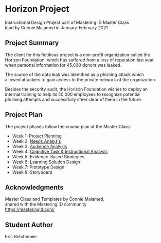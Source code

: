 # Horizon Project
Instructional Design Project part of Mastering ID Master Class  
lead by Connie Malamed in January-February 2021

## Project Summary

The client for this fictitious project is a non-profit organization
called the Horizon Foundation, which has suffered from a loss of reputation
last year when personal information for 45,000 donors was leaked.

The source of the data leak was identified as a phishing attack which
allowed attackers to gain access to the private network of the organization.

Besides the security audit, the Horizon Foundation wishes to deploy an
internal training to help its 50,000 employees to recognize potential
phishing attempts and successfully steer clear of them in the future.

## Project Plan

The project phases follow the course plan of the Master Class:

* Week 1: [Project Planning](100-PROJECT-PLANNING.md)
* Week 2: [Needs Analysis](200-NEEDS-ANALYSIS.md)
* Week 3: [Audience Analysis](300-AUDIENCE-ANALYSIS.md)
* Week 4: [Cognitive Task & Instructional Analysis](400-INSTRUCTIONAL-ANALYSIS.md)
* Week 5: Evidence-Based Strategies
* Week 6: Learning Solution Design
* Week 7: Prototype Design
* Week 8: Storyboard

## Acknowledgments

Master Class and Templates by Connie Malamed,  
shared with the Mastering ID community  
https://masteringid.com/

## Student Author

Eric Bréchemier
